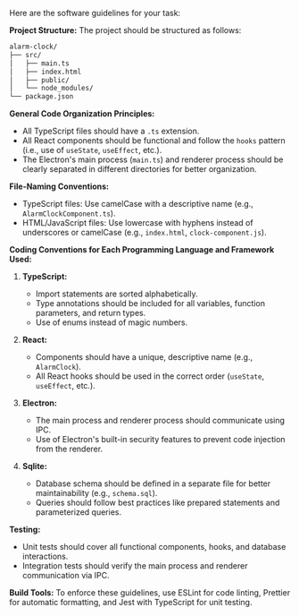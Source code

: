 Here are the software guidelines for your task:

**Project Structure:**
The project should be structured as follows:
```bash
alarm-clock/
├── src/
│   ├── main.ts
│   ├── index.html
│   ├── public/
│   └── node_modules/
└── package.json
```

**General Code Organization Principles:**
- All TypeScript files should have a `.ts` extension.
- All React components should be functional and follow the `hooks` pattern (i.e., use of `useState`, `useEffect`, etc.).
- The Electron's main process (`main.ts`) and renderer process should be clearly separated in different directories for better organization.

**File-Naming Conventions:**
- TypeScript files: Use camelCase with a descriptive name (e.g., `AlarmClockComponent.ts`).
- HTML/JavaScript files: Use lowercase with hyphens instead of underscores or camelCase (e.g., `index.html`, `clock-component.js`).

**Coding Conventions for Each Programming Language and Framework Used:**
1. **TypeScript:**
   - Import statements are sorted alphabetically.
   - Type annotations should be included for all variables, function parameters, and return types.
   - Use of enums instead of magic numbers.

2. **React:**
   - Components should have a unique, descriptive name (e.g., `AlarmClock`).
   - All React hooks should be used in the correct order (`useState`, `useEffect`, etc.).

3. **Electron:**
   - The main process and renderer process should communicate using IPC.
   - Use of Electron's built-in security features to prevent code injection from the renderer.

4. **Sqlite:**
   - Database schema should be defined in a separate file for better maintainability (e.g., `schema.sql`).
   - Queries should follow best practices like prepared statements and parameterized queries.

**Testing:**
- Unit tests should cover all functional components, hooks, and database interactions.
- Integration tests should verify the main process and renderer communication via IPC.

**Build Tools:**
To enforce these guidelines, use ESLint for code linting, Prettier for automatic formatting, and Jest with TypeScript for unit testing.